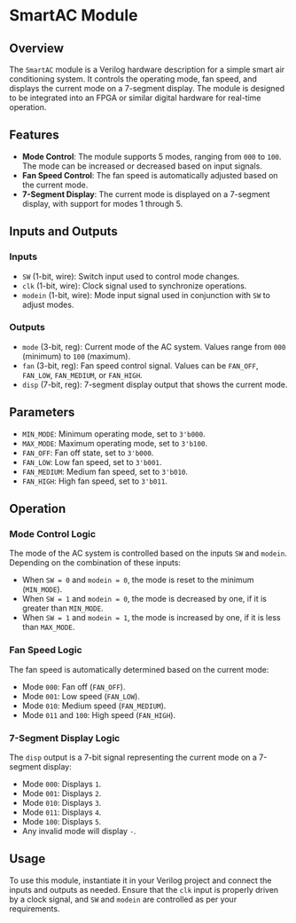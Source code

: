 # SmartAC Module

## Overview

The `SmartAC` module is a Verilog hardware description for a simple smart air conditioning system. It controls the operating mode, fan speed, and displays the current mode on a 7-segment display. The module is designed to be integrated into an FPGA or similar digital hardware for real-time operation.

## Features

- **Mode Control**: The module supports 5 modes, ranging from `000` to `100`. The mode can be increased or decreased based on input signals.
- **Fan Speed Control**: The fan speed is automatically adjusted based on the current mode.
- **7-Segment Display**: The current mode is displayed on a 7-segment display, with support for modes 1 through 5.

## Inputs and Outputs

### Inputs
- `SW` (1-bit, wire): Switch input used to control mode changes.
- `clk` (1-bit, wire): Clock signal used to synchronize operations.
- `modein` (1-bit, wire): Mode input signal used in conjunction with `SW` to adjust modes.

### Outputs
- `mode` (3-bit, reg): Current mode of the AC system. Values range from `000` (minimum) to `100` (maximum).
- `fan` (3-bit, reg): Fan speed control signal. Values can be `FAN_OFF`, `FAN_LOW`, `FAN_MEDIUM`, or `FAN_HIGH`.
- `disp` (7-bit, reg): 7-segment display output that shows the current mode.

## Parameters

- `MIN_MODE`: Minimum operating mode, set to `3'b000`.
- `MAX_MODE`: Maximum operating mode, set to `3'b100`.
- `FAN_OFF`: Fan off state, set to `3'b000`.
- `FAN_LOW`: Low fan speed, set to `3'b001`.
- `FAN_MEDIUM`: Medium fan speed, set to `3'b010`.
- `FAN_HIGH`: High fan speed, set to `3'b011`.

## Operation

### Mode Control Logic
The mode of the AC system is controlled based on the inputs `SW` and `modein`. Depending on the combination of these inputs:
- When `SW = 0` and `modein = 0`, the mode is reset to the minimum (`MIN_MODE`).
- When `SW = 1` and `modein = 0`, the mode is decreased by one, if it is greater than `MIN_MODE`.
- When `SW = 1` and `modein = 1`, the mode is increased by one, if it is less than `MAX_MODE`.

### Fan Speed Logic
The fan speed is automatically determined based on the current mode:
- Mode `000`: Fan off (`FAN_OFF`).
- Mode `001`: Low speed (`FAN_LOW`).
- Mode `010`: Medium speed (`FAN_MEDIUM`).
- Mode `011` and `100`: High speed (`FAN_HIGH`).

### 7-Segment Display Logic
The `disp` output is a 7-bit signal representing the current mode on a 7-segment display:
- Mode `000`: Displays `1`.
- Mode `001`: Displays `2`.
- Mode `010`: Displays `3`.
- Mode `011`: Displays `4`.
- Mode `100`: Displays `5`.
- Any invalid mode will display `-`.

## Usage

To use this module, instantiate it in your Verilog project and connect the inputs and outputs as needed. Ensure that the `clk` input is properly driven by a clock signal, and `SW` and `modein` are controlled as per your requirements.
